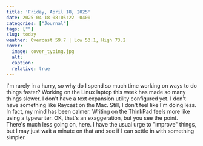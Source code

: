 ```yaml
---
title: 'Friday, April 18, 2025'
date: 2025-04-18 08:05:22 -0400
categories: ["Journal"]
tags: [""]
slug: today
weather: Overcast 59.7 | Low 53.1, High 73.2
cover: 
  image: cover_typing.jpg
  alt: 
  caption: 
  relative: true
---
```


I'm rarely in a hurry, so why do I spend so much time working on ways to do things faster? Working on the Linux laptop this week has made so many things slower. I don't have a text expansion utility configured yet. I don't have something like Raycast on the Mac. Still, I don't feel like I'm doing less. In fact, my mind has been calmer. Writing on the ThinkPad feels more like using a typewriter. OK, that's an exaggeration, but you see the point. There's much less going on, here. I have the usual urge to "improve" things, but I may just wait a minute on that and see if I can settle in with something simpler.
